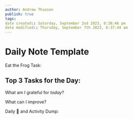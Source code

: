 ```yaml
---
author: Andrew Thiesen
publish: true 
tags:
date created:: Saturday, September 2nd 2023, 8:38:46 pm
date modified:: Thursday, September 7th 2023, 6:37:44 am
---
```

# Daily Note Template

Eat the Frog Task:

Top 3 Tasks for the Day:
- 
  

What am I grateful for *today*?

What can I improve?

Daily 🧠 and Activity Dump:

